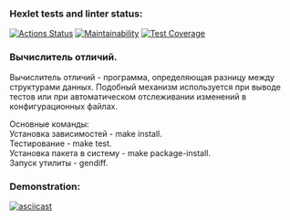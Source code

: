 ### Hexlet tests and linter status:
[![Actions Status](https://github.com/gReen7aRRow/python-project-lvl2/workflows/hexlet-check/badge.svg)](https://github.com/gReen7aRRow/python-project-lvl2/actions)
[![Maintainability](https://api.codeclimate.com/v1/badges/78c955777473993d2b8b/maintainability)](https://codeclimate.com/github/gReen7aRRow/python-project-lvl2/maintainability)
[![Test Coverage](https://api.codeclimate.com/v1/badges/78c955777473993d2b8b/test_coverage)](https://codeclimate.com/github/gReen7aRRow/python-project-lvl2/test_coverage)

### Вычислитель отличий.
Вычислитель отличий - программа, определяющая разницу между структурами данных. Подобный механизм используется при выводе тестов или при автоматическом отслеживании изменений в конфигурационных файлах.

Основные команды:								
Установка зависимостей - make install.					
Тестирование - make test.							
Установка пакета в систему - make package-install.				
Запуск утилиты - gendiff.							


### Demonstration:
[![asciicast](https://asciinema.org/a/499629.svg)](https://asciinema.org/a/499629)
